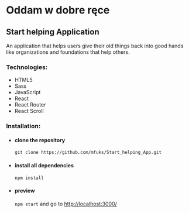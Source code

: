 # Oddam w dobre ręce

## Start helping Application

An application that helps users give their old things back into good hands like organizations and foundations that help others.

### Technologies:

- HTML5
- Sass
- JavaScript
- React
- React Router
- React Scroll

### Installation:

- #### clone the repository
  `git clone https://github.com/mfuks/Start_helping_App.git`
- #### install all dependencies
  `npm install`
- #### preview
  `npm start` and go to [http://localhost:3000/](http://localhost:3000/)
